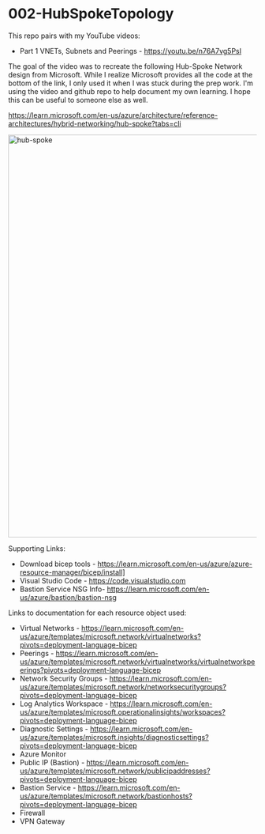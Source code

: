 # 002-HubSpokeTopology

This repo pairs with my YouTube videos:
- Part 1 VNETs, Subnets and Peerings - https://youtu.be/n76A7vg5PsI

The goal of the video was to recreate the following Hub-Spoke Network design from Microsoft.  While I realize Microsoft provides all the code at the bottom of the link, I only used it when I was stuck during the prep work.  I'm using the video and github repo to help document my own learning.  I hope this can be useful to someone else as well.

https://learn.microsoft.com/en-us/azure/architecture/reference-architectures/hybrid-networking/hub-spoke?tabs=cli

<img width="815" alt="hub-spoke" src="https://user-images.githubusercontent.com/120427986/209974191-99765631-ec05-44db-8aaf-c4d1fe80775f.png">

Supporting Links:
- Download bicep tools - https://learn.microsoft.com/en-us/azure/azure-resource-manager/bicep/install]
- Visual Studio Code - https://code.visualstudio.com
- Bastion Service NSG Info- https://learn.microsoft.com/en-us/azure/bastion/bastion-nsg

Links to documentation for each resource object used:
- Virtual Networks - https://learn.microsoft.com/en-us/azure/templates/microsoft.network/virtualnetworks?pivots=deployment-language-bicep
- Peerings - https://learn.microsoft.com/en-us/azure/templates/microsoft.network/virtualnetworks/virtualnetworkpeerings?pivots=deployment-language-bicep
- Network Security Groups - https://learn.microsoft.com/en-us/azure/templates/microsoft.network/networksecuritygroups?pivots=deployment-language-bicep
- Log Analytics Workspace - https://learn.microsoft.com/en-us/azure/templates/microsoft.operationalinsights/workspaces?pivots=deployment-language-bicep
- Diagnostic Settings - https://learn.microsoft.com/en-us/azure/templates/microsoft.insights/diagnosticsettings?pivots=deployment-language-bicep
- Azure Monitor
- Public IP (Bastion) - https://learn.microsoft.com/en-us/azure/templates/microsoft.network/publicipaddresses?pivots=deployment-language-bicep
- Bastion Service - https://learn.microsoft.com/en-us/azure/templates/microsoft.network/bastionhosts?pivots=deployment-language-bicep
- Firewall
- VPN Gateway
